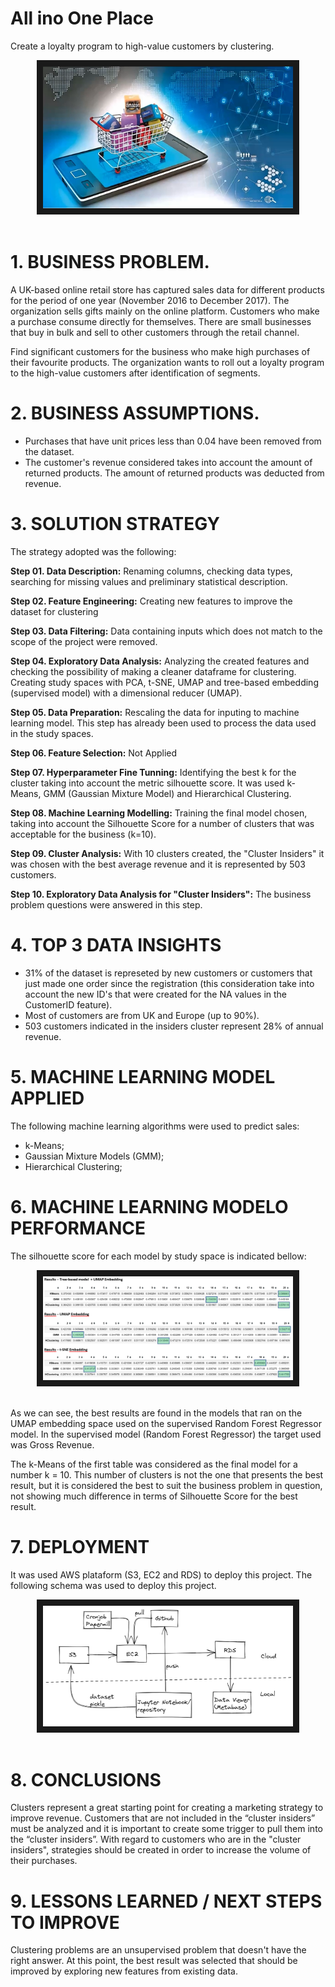 # All ino One Place

Create a loyalty program to high-value customers by clustering.

<div align="center">
<img src="https://github.com/smbaptistag/All-in-One-Place/blob/main/images/logo.png" width="400px" border="10px">
</div>
</br>


# 1. BUSINESS PROBLEM.
A UK-based online retail store has captured sales data for different products for the period of one year (November 2016 to December 2017). The organization sells gifts mainly on the online platform. Customers who make a purchase consume directly for themselves. There are small businesses that buy in bulk and sell to other customers through the retail channel.

Find significant customers for the business who make high purchases of their favourite products. The organization wants to roll out a loyalty program to the high-value customers after identification of segments.

# 2. BUSINESS ASSUMPTIONS.

  - Purchases that have unit prices less than 0.04 have been removed from the dataset.
  - The customer's revenue considered takes into account the amount of returned products. The amount of returned products was deducted from revenue.


# 3. SOLUTION STRATEGY

The strategy adopted was the following:

**Step 01. Data Description:** Renaming columns, checking data types, searching for missing values and preliminary statistical description.

**Step 02. Feature Engineering:** Creating new features to improve the dataset for clustering

**Step 03. Data Filtering:** Data containing inputs which does not match to the scope of the project were removed.

**Step 04. Exploratory Data Analysis:** Analyzing the created features and checking the possibility of making a cleaner dataframe for clustering. Creating study spaces with PCA, t-SNE, UMAP and tree-based embedding (supervised model) with a dimensional reducer (UMAP).

**Step 05. Data Preparation:** Rescaling the data for inputing to machine learning model. This step has already been used to process the data used in the study spaces.

**Step 06. Feature Selection:** Not Applied

**Step 07. Hyperparameter Fine Tunning:** Identifying the best k for the cluster taking into account the metric silhouette score. It was used k-Means, GMM (Gaussian Mixture Model) and Hierarchical Clustering.

**Step 08. Machine Learning Modelling:** Training the final model chosen, taking into account the Silhouette Score for a number of clusters that was acceptable for the business (k=10).

**Step 09. Cluster Analysis:** With 10 clusters created, the "Cluster Insiders" it was chosen with the best average revenue and it is represented by 503 customers.

**Step 10. Exploratory Data Analysis for "Cluster Insiders":** The business problem questions were answered in this step.

# 4. TOP 3 DATA INSIGHTS

  - 31% of the dataset is represeted by new customers or customers that just made one order since the registration (this consideration take into account the new ID's that were created for the NA values in the CustomerID feature).
  - Most of customers are from UK and Europe (up to 90%).
  - 503 customers indicated in the insiders cluster represent 28% of annual revenue.

# 5. MACHINE LEARNING MODEL APPLIED

The following machine learning algorithms were used to predict sales:

  - k-Means;
  - Gaussian Mixture Models (GMM);
  - Hierarchical Clustering;


# 6. MACHINE LEARNING MODELO PERFORMANCE
The silhouette score for each model by study space is indicated bellow:

<div align="center">
<img src="https://github.com/smbaptistag/All-in-One-Place/blob/main/images/results_models.png" width="400px" border="10px">
</div>
</br>

As we can see, the best results are found in the models that ran on the UMAP embedding space used on the supervised Random Forest Regressor model. In the supervised model (Random Forest Regressor) the target used was Gross Revenue.

The k-Means of the first table was considered as the final model for a number k = 10. This number of clusters is not the one that presents the best result, but it is considered the best to suit the business problem in question, not showing much difference in terms of Silhouette Score for the best result.

# 7. DEPLOYMENT
It was used AWS plataform (S3, EC2 and RDS) to deploy this project. The following schema was used to deploy this project.

<div align="center">
<img src="https://github.com/smbaptistag/All-in-One-Place/blob/main/images/schema_deploy.png" width="400px" border="10px">
</div>
</br>

# 8. CONCLUSIONS
Clusters represent a great starting point for creating a marketing strategy to improve revenue. Customers that are not included in the “cluster insiders” must be analyzed and it is important to create some trigger to pull them into the “cluster insiders”. With regard to customers who are in the "cluster insiders", strategies should be created in order to increase the volume of their purchases.

# 9. LESSONS LEARNED / NEXT STEPS TO IMPROVE
Clustering problems are an unsupervised problem that doesn't have the right answer. At this point, the best result was selected that should be improved by exploring new features from existing data.
